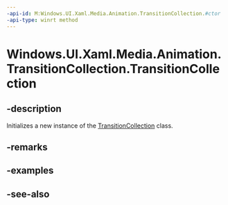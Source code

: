 ```yaml
---
-api-id: M:Windows.UI.Xaml.Media.Animation.TransitionCollection.#ctor
-api-type: winrt method
---
```


<!-- Method syntax
public TransitionCollection()
-->

# Windows.UI.Xaml.Media.Animation.TransitionCollection.TransitionCollection

## -description
Initializes a new instance of the [TransitionCollection](transitioncollection.md) class.


## -remarks

## -examples

## -see-also
